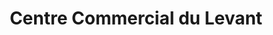 ---
title: "Centre Commercial du Levant"
url: /lunel/centre-commercial-du-levant/
shop: centre commercial
---